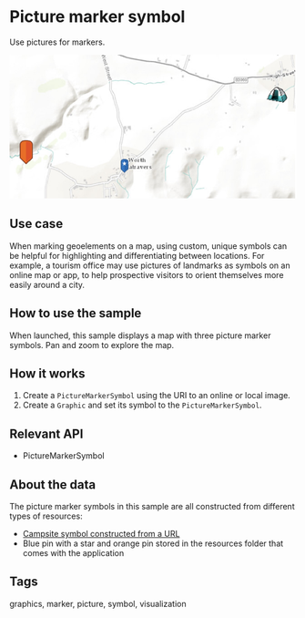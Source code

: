 # Picture marker symbol

Use pictures for markers.

![Image of picture marker symbol](PictureMarkerSymbol.png)

## Use case

When marking geoelements on a map, using custom, unique symbols can be helpful for highlighting and differentiating between locations. For example, a tourism office may use pictures of landmarks as symbols on an online map or app, to help prospective visitors to orient themselves more easily around a city.

## How to use the sample

When launched, this sample displays a map with three picture marker symbols. Pan and zoom to explore the map.

## How it works

1. Create a `PictureMarkerSymbol` using the URI to an online or local image.
2. Create a `Graphic` and set its symbol to the `PictureMarkerSymbol`.

## Relevant API

* PictureMarkerSymbol

## About the data

The picture marker symbols in this sample are all constructed from different types of resources:

 * [Campsite symbol constructed from a URL](https://static.arcgis.com/images/Symbols/OutdoorRecreation/Camping.png)
 * Blue pin with a star and orange pin stored in the resources folder that comes with the application

## Tags

graphics, marker, picture, symbol, visualization
